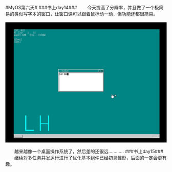 #MyOS第六天#
###书上day14###
　　今天提高了分辨率，并且做了一个极简易的类似写字本的窗口，让窗口课可以跟着鼠标动一动，但功能还都很简易。<br><br>
![](MyOS.jpg)

　　越来越像一个桌面操作系统了，然后差的还很远…………
###书上day15###
　　继续对多任务并发运行进行了优化基本组件已经初具雏形，后面的一定会更有趣。
